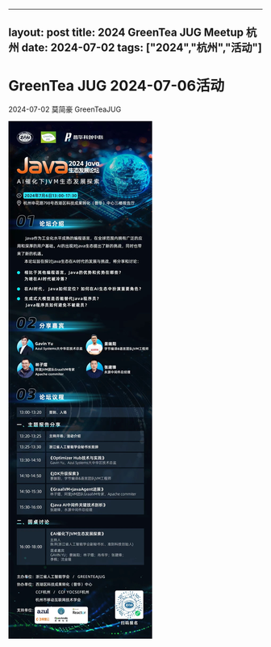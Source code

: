 
---
layout: post
title: 2024 GreenTea JUG Meetup 杭州
date: 2024-07-02
tags: ["2024","杭州","活动"]
---
# GreenTea JUG 2024-07-06活动

2024-07-02 莫简豪 GreenTeaJUG

![_config.yml](https://github.com/GreenTeaJUG/greenteajug.github.io/blob/master/images/GreenTeaJUG20240706.jpg?raw=true)
